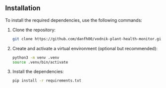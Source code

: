 ## Installation
To install the required dependencies, use the following commands:

1. Clone the repository:
    ```bash
    git clone https://github.com/danfh00/vodnik-plant-health-monitor.git
    ```

2. Create and activate a virtual environment (optional but recommended):
    ```bash
    python3 -m venv .venv
    source .venv/bin/activate
    ```

3. Install the dependencies:
    ```bash
    pip install -r requirements.txt
    ```